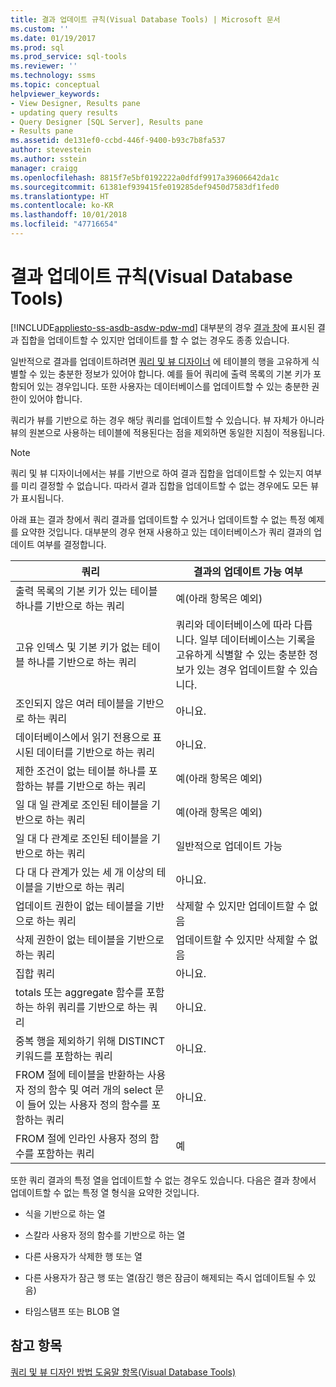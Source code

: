 ```yaml
---
title: 결과 업데이트 규칙(Visual Database Tools) | Microsoft 문서
ms.custom: ''
ms.date: 01/19/2017
ms.prod: sql
ms.prod_service: sql-tools
ms.reviewer: ''
ms.technology: ssms
ms.topic: conceptual
helpviewer_keywords:
- View Designer, Results pane
- updating query results
- Query Designer [SQL Server], Results pane
- Results pane
ms.assetid: de131ef0-ccbd-446f-9400-b93c7b8fa537
author: stevestein
ms.author: sstein
manager: craigg
ms.openlocfilehash: 8815f7e5bf0192222a0dfdf9917a39606642da1c
ms.sourcegitcommit: 61381ef939415fe019285def9450d7583df1fed0
ms.translationtype: HT
ms.contentlocale: ko-KR
ms.lasthandoff: 10/01/2018
ms.locfileid: "47716654"
---
```

# <a name="rules-for-updating-results-visual-database-tools"></a>결과 업데이트 규칙(Visual Database Tools)
[!INCLUDE[appliesto-ss-asdb-asdw-pdw-md](../../includes/appliesto-ss-asdb-asdw-pdw-md.md)]
대부분의 경우 [결과 창](../../ssms/visual-db-tools/results-pane-visual-database-tools.md)에 표시된 결과 집합을 업데이트할 수 있지만 업데이트를 할 수 없는 경우도 종종 있습니다.  
  
일반적으로 결과를 업데이트하려면 [쿼리 및 뷰 디자이너](../../ssms/visual-db-tools/query-and-view-designer-tools-visual-database-tools.md) 에 테이블의 행을 고유하게 식별할 수 있는 충분한 정보가 있어야 합니다. 예를 들어 쿼리에 출력 목록의 기본 키가 포함되어 있는 경우입니다. 또한 사용자는 데이터베이스를 업데이트할 수 있는 충분한 권한이 있어야 합니다.  
  
쿼리가 뷰를 기반으로 하는 경우 해당 쿼리를 업데이트할 수 있습니다. 뷰 자체가 아니라 뷰의 원본으로 사용하는 테이블에 적용된다는 점을 제외하면 동일한 지침이 적용됩니다.  
  
> [!NOTE]  
> 쿼리 및 뷰 디자이너에서는 뷰를 기반으로 하여 결과 집합을 업데이트할 수 있는지 여부를 미리 결정할 수 없습니다. 따라서 결과 집합을 업데이트할 수 없는 경우에도 모든 뷰가 표시됩니다.  
  
아래 표는 결과 창에서 쿼리 결과를 업데이트할 수 있거나 업데이트할 수 없는 특정 예제를 요약한 것입니다. 대부분의 경우 현재 사용하고 있는 데이터베이스가 쿼리 결과의 업데이트 여부를 결정합니다.  
  
|쿼리|결과의 업데이트 가능 여부|  
|---------|---------------------------|  
|출력 목록의 기본 키가 있는 테이블 하나를 기반으로 하는 쿼리|예(아래 항목은 예외)|  
|고유 인덱스 및 기본 키가 없는 테이블 하나를 기반으로 하는 쿼리|쿼리와 데이터베이스에 따라 다릅니다. 일부 데이터베이스는 기록을 고유하게 식별할 수 있는 충분한 정보가 있는 경우 업데이트할 수 있습니다.|  
|조인되지 않은 여러 테이블을 기반으로 하는 쿼리|아니요.|  
|데이터베이스에서 읽기 전용으로 표시된 데이터를 기반으로 하는 쿼리|아니요.|  
|제한 조건이 없는 테이블 하나를 포함하는 뷰를 기반으로 하는 쿼리|예(아래 항목은 예외)|  
|일 대 일 관계로 조인된 테이블을 기반으로 하는 쿼리|예(아래 항목은 예외)|  
|일 대 다 관계로 조인된 테이블을 기반으로 하는 쿼리|일반적으로 업데이트 가능|  
|다 대 다 관계가 있는 세 개 이상의 테이블을 기반으로 하는 쿼리|아니요.|  
|업데이트 권한이 없는 테이블을 기반으로 하는 쿼리|삭제할 수 있지만 업데이트할 수 없음|  
|삭제 권한이 없는 테이블을 기반으로 하는 쿼리|업데이트할 수 있지만 삭제할 수 없음|  
|집합 쿼리|아니요.|  
|totals 또는 aggregate 함수를 포함하는 하위 쿼리를 기반으로 하는 쿼리|아니요.|  
|중복 행을 제외하기 위해 DISTINCT 키워드를 포함하는 쿼리|아니요.|  
|FROM 절에 테이블을 반환하는 사용자 정의 함수 및 여러 개의 select 문이 들어 있는 사용자 정의 함수를 포함하는 쿼리|아니요.|  
|FROM 절에 인라인 사용자 정의 함수를 포함하는 쿼리|예|  
  
또한 쿼리 결과의 특정 열을 업데이트할 수 없는 경우도 있습니다. 다음은 결과 창에서 업데이트할 수 없는 특정 열 형식을 요약한 것입니다.  
  
-   식을 기반으로 하는 열  
  
-   스칼라 사용자 정의 함수를 기반으로 하는 열  
  
-   다른 사용자가 삭제한 행 또는 열  
  
-   다른 사용자가 잠근 행 또는 열(잠긴 행은 잠금이 해제되는 즉시 업데이트될 수 있음)  
  
-   타임스탬프 또는 BLOB 열  
  
## <a name="see-also"></a>참고 항목  
[쿼리 및 뷰 디자인 방법 도움말 항목&#40;Visual Database Tools&#41;](../../ssms/visual-db-tools/design-queries-and-views-how-to-topics-visual-database-tools.md)  
  
